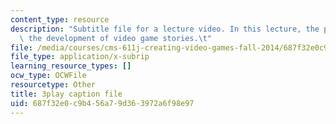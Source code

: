 ```yaml
---
content_type: resource
description: "Subtitle file for a lecture video. In this lecture, the professors discuss\
  \ the development of video game stories.\t"
file: /media/courses/cms-611j-creating-video-games-fall-2014/687f32e0c9b456a79d363972a6f98e97_SSnV-2uWG9w.vtt
file_type: application/x-subrip
learning_resource_types: []
ocw_type: OCWFile
resourcetype: Other
title: 3play caption file
uid: 687f32e0-c9b4-56a7-9d36-3972a6f98e97
---
```

